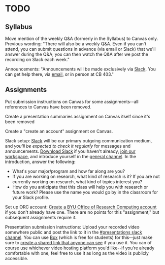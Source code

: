 # TODO

## Syllabus

Move mention of the weekly Q&A (formerly in the Syllabus) to Canvas only. Previous wording: "There will also be a weekly Q&A. Even if you can't attend, you can submit questions in advance (via email or Slack) that we'll answer during the Q&A; you can then watch the Q&A after we post the recording on Slack each week."

Announcements: "Announcements will be made exclusively via [Slack](https://byu-sci-comp.slack.com). You can get help there, via [email](mailto:scicompcourse@byu.edu), or in person at CB 403."



## Assignments

Put submission instructions on Canvas for some assignments--all references to Canvas have been removed.

Create a presentation summaries assignment on Canvas itself since it's been removed

Create a "create an account" assignment on Canvas.

Slack setup:
[Slack](https://slack.com/resources/using-slack/how-to-use-slack) will be our primary outgoing communication medium, and *you'll be expected to check it regularly* for messages and announcements. [Download Slack](https://slack.com/downloads) if you haven't already, [join our workspace](https://join.slack.com/t/byuscientific-8nt2310/shared_invite/zt-29t7uf41d-wmJCbRnnAutgBm4IL0cY3Q), and introduce yourself in the [general channel](https://byu-sci-comp.slack.com/channels/general). In the introduction, answer the following:
- What's your major/program and how far along are you?
- If you are working on research, what kind of research is it? If you are not currently working on research, what kind of topics interest you?
- How do you anticipate that this class will help you with research or future work?
Please use the name you would go by in the classroom for your Slack profile.

Set up ORC account:
[Create a BYU Office of Research Computing account](https://rc.byu.edu/account/create/) if you don't already have one. There are no points for this "assignment," but subsequent assignments require it.

Presentation submission instructions:
Upload your recorded video somewhere public and post the link to it in the [#presentations slack channel](https://byu-sci-comp.slack.com/channels/presentations). You can use [Box](https://box.byu.edu) (which is free for students) for this--just make sure to [create a shared link that anyone can see](https://support.box.com/hc/en-us/articles/360043697094-Creating-Shared-Links) if you use it. You can of course use whichever video hosting platform you'd like--if you're already comfortable with one, feel free to use it as long as the video is publicly accessible.


